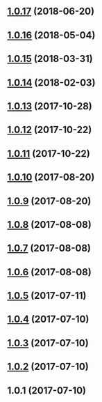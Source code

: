 <a name="1.0.17"></a>
## [1.0.17](https://github.com/wessberg/stringutil/compare/v1.0.16...v1.0.17) (2018-06-20)



<a name="1.0.16"></a>
## [1.0.16](https://github.com/wessberg/stringutil/compare/v1.0.15...v1.0.16) (2018-05-04)



<a name="1.0.15"></a>
## [1.0.15](https://github.com/wessberg/stringutil/compare/v1.0.14...v1.0.15) (2018-03-31)



<a name="1.0.14"></a>
## [1.0.14](https://github.com/wessberg/stringutil/compare/v1.0.13...v1.0.14) (2018-02-03)



<a name="1.0.13"></a>
## [1.0.13](https://github.com/wessberg/stringutil/compare/v1.0.12...v1.0.13) (2017-10-28)



<a name="1.0.12"></a>
## [1.0.12](https://github.com/wessberg/stringutil/compare/v1.0.11...v1.0.12) (2017-10-22)



<a name="1.0.11"></a>
## [1.0.11](https://github.com/wessberg/stringutil/compare/v1.0.10...v1.0.11) (2017-10-22)



<a name="1.0.10"></a>
## [1.0.10](https://github.com/wessberg/stringutil/compare/v1.0.9...v1.0.10) (2017-08-20)



<a name="1.0.9"></a>
## [1.0.9](https://github.com/wessberg/stringutil/compare/v1.0.8...v1.0.9) (2017-08-20)



<a name="1.0.8"></a>
## [1.0.8](https://github.com/wessberg/stringutil/compare/v1.0.7...v1.0.8) (2017-08-08)



<a name="1.0.7"></a>
## [1.0.7](https://github.com/wessberg/stringutil/compare/v1.0.6...v1.0.7) (2017-08-08)



<a name="1.0.6"></a>
## [1.0.6](https://github.com/wessberg/stringutil/compare/v1.0.5...v1.0.6) (2017-08-08)



<a name="1.0.5"></a>
## [1.0.5](https://github.com/wessberg/stringutil/compare/v1.0.4...v1.0.5) (2017-07-11)



<a name="1.0.4"></a>
## [1.0.4](https://github.com/wessberg/stringutil/compare/v1.0.3...v1.0.4) (2017-07-10)



<a name="1.0.3"></a>
## [1.0.3](https://github.com/wessberg/stringutil/compare/v1.0.2...v1.0.3) (2017-07-10)



<a name="1.0.2"></a>
## [1.0.2](https://github.com/wessberg/stringutil/compare/v1.0.1...v1.0.2) (2017-07-10)



<a name="1.0.1"></a>
## 1.0.1 (2017-07-10)



